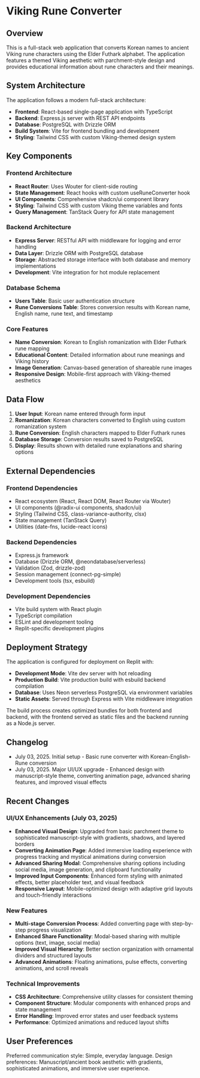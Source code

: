 # Viking Rune Converter

## Overview

This is a full-stack web application that converts Korean names to ancient Viking rune characters using the Elder Futhark alphabet. The application features a themed Viking aesthetic with parchment-style design and provides educational information about rune characters and their meanings.

## System Architecture

The application follows a modern full-stack architecture:

- **Frontend**: React-based single-page application with TypeScript
- **Backend**: Express.js server with REST API endpoints
- **Database**: PostgreSQL with Drizzle ORM
- **Build System**: Vite for frontend bundling and development
- **Styling**: Tailwind CSS with custom Viking-themed design system

## Key Components

### Frontend Architecture
- **React Router**: Uses Wouter for client-side routing
- **State Management**: React hooks with custom useRuneConverter hook
- **UI Components**: Comprehensive shadcn/ui component library
- **Styling**: Tailwind CSS with custom Viking theme variables and fonts
- **Query Management**: TanStack Query for API state management

### Backend Architecture
- **Express Server**: RESTful API with middleware for logging and error handling
- **Data Layer**: Drizzle ORM with PostgreSQL database
- **Storage**: Abstracted storage interface with both database and memory implementations
- **Development**: Vite integration for hot module replacement

### Database Schema
- **Users Table**: Basic user authentication structure
- **Rune Conversions Table**: Stores conversion results with Korean name, English name, rune text, and timestamp

### Core Features
- **Name Conversion**: Korean to English romanization with Elder Futhark rune mapping
- **Educational Content**: Detailed information about rune meanings and Viking history
- **Image Generation**: Canvas-based generation of shareable rune images
- **Responsive Design**: Mobile-first approach with Viking-themed aesthetics

## Data Flow

1. **User Input**: Korean name entered through form input
2. **Romanization**: Korean characters converted to English using custom romanization system
3. **Rune Conversion**: English characters mapped to Elder Futhark runes
4. **Database Storage**: Conversion results saved to PostgreSQL
5. **Display**: Results shown with detailed rune explanations and sharing options

## External Dependencies

### Frontend Dependencies
- React ecosystem (React, React DOM, React Router via Wouter)
- UI components (@radix-ui components, shadcn/ui)
- Styling (Tailwind CSS, class-variance-authority, clsx)
- State management (TanStack Query)
- Utilities (date-fns, lucide-react icons)

### Backend Dependencies
- Express.js framework
- Database (Drizzle ORM, @neondatabase/serverless)
- Validation (Zod, drizzle-zod)
- Session management (connect-pg-simple)
- Development tools (tsx, esbuild)

### Development Dependencies
- Vite build system with React plugin
- TypeScript compilation
- ESLint and development tooling
- Replit-specific development plugins

## Deployment Strategy

The application is configured for deployment on Replit with:

- **Development Mode**: Vite dev server with hot reloading
- **Production Build**: Vite production build with esbuild backend compilation
- **Database**: Uses Neon serverless PostgreSQL via environment variables
- **Static Assets**: Served through Express with Vite middleware integration

The build process creates optimized bundles for both frontend and backend, with the frontend served as static files and the backend running as a Node.js server.

## Changelog

- July 03, 2025. Initial setup - Basic rune converter with Korean-English-Rune conversion
- July 03, 2025. Major UI/UX upgrade - Enhanced design with manuscript-style theme, converting animation page, advanced sharing features, and improved visual effects

## Recent Changes

### UI/UX Enhancements (July 03, 2025)
- **Enhanced Visual Design**: Upgraded from basic parchment theme to sophisticated manuscript-style with gradients, shadows, and layered borders
- **Converting Animation Page**: Added immersive loading experience with progress tracking and mystical animations during conversion
- **Advanced Sharing Modal**: Comprehensive sharing options including social media, image generation, and clipboard functionality
- **Improved Input Components**: Enhanced form styling with animated effects, better placeholder text, and visual feedback
- **Responsive Layout**: Mobile-optimized design with adaptive grid layouts and touch-friendly interactions

### New Features
- **Multi-stage Conversion Process**: Added converting page with step-by-step progress visualization
- **Enhanced Share Functionality**: Modal-based sharing with multiple options (text, image, social media)
- **Improved Visual Hierarchy**: Better section organization with ornamental dividers and structured layouts
- **Advanced Animations**: Floating animations, pulse effects, converting animations, and scroll reveals

### Technical Improvements
- **CSS Architecture**: Comprehensive utility classes for consistent theming
- **Component Structure**: Modular components with enhanced props and state management
- **Error Handling**: Improved error states and user feedback systems
- **Performance**: Optimized animations and reduced layout shifts

## User Preferences

Preferred communication style: Simple, everyday language.
Design preferences: Manuscript/ancient book aesthetic with gradients, sophisticated animations, and immersive user experience.